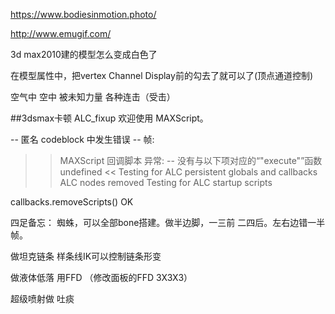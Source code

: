 https://www.bodiesinmotion.photo/

http://www.emugif.com/

3d max2010建的模型怎么变成白色了

在模型属性中，把vertex Channel Display前的勾去了就可以了(顶点通道控制)

空气中 空中 被未知力量 各种连击（受击）



##3dsmax卡顿  ALC_fixup
欢迎使用 MAXScript。

-- 匿名 codeblock 中发生错误
--  帧:
>> MAXScript 回调脚本 异常:
-- 没有与以下项对应的“"execute"”函数 undefined <<
Testing for ALC persistent globals and callbacks
ALC nodes removed
Testing for ALC startup scripts

callbacks.removeScripts()
OK




四足备忘：
蜘蛛，可以全部bone搭建。做半边脚，一三前 二四后。左右边错一半帧。

做坦克链条
样条线IK可以控制链条形变


做液体低落 用FFD （修改面板的FFD 3X3X3）

超级喷射做 吐痰
